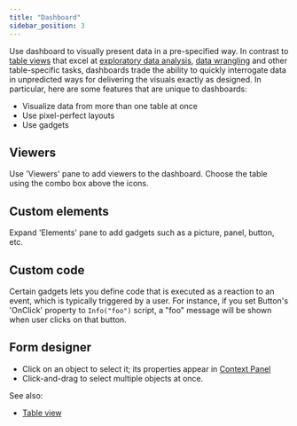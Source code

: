 ```yaml
---
title: "Dashboard"
sidebar_position: 3
---
```


Use dashboard to visually present data in a pre-specified way. In contrast to
[table views](../datagrok/navigation/views/table-view.md) that excel at
[exploratory data analysis](../datagrok/solutions/domains/use-cases/eda.md),
[data wrangling](../transform/transform.md) and other table-specific tasks, dashboards trade the ability to quickly
interrogate data in unpredicted ways for delivering the visuals exactly as designed. In particular, here are some
features that are unique to dashboards:

* Visualize data from more than one table at once
* Use pixel-perfect layouts
* Use gadgets

## Viewers

Use 'Viewers' pane to add viewers to the dashboard. Choose the table using the combo box above the icons.

## Custom elements

Expand 'Elements' pane to add gadgets such as a picture, panel, button, etc.

## Custom code

Certain gadgets lets you define code that is executed as a reaction to an event, which is typically triggered by a user.
For instance, if you set Button's 'OnClick' property to `Info("foo")` script, a "foo" message will be shown when user
clicks on that button.

## Form designer

* Click on an object to select it; its properties appear in [Context Panel](../datagrok/navigation/panels/panels.md#context-panel)
* Click-and-drag to select multiple objects at once.

See also:

* [Table view](../datagrok/navigation/views/table-view.md)
